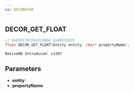 ```yaml
---
ns: DECORATOR
---
```

## DECOR_GET_FLOAT

```c
// 0xE5FF70CD842CA9D4 0x8DE5382F
float DECOR_GET_FLOAT(Entity entity, char* propertyName);
```

```
NativeDB Introduced: v1207
```

## Parameters
* **entity**:
* **propertyName**:
